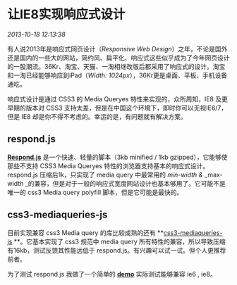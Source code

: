 # 让IE8实现响应式设计
*2013-10-18 12:13:38*


有人说2013年是响应式网页设计（_Responsive Web Design_）之年，不论是国外还是国内的一些大的网站，简约风、扁平化、响应式这些似乎成为了今年网页设计的一股潮流。36Kr、淘宝、天猫、一淘相继改版后都采用了响应式的设计。淘宝和一淘已经能够响应到iPad（_Width: 1024px_），36Kr更是桌面、平板、手机设备通吃。

响应式设计是通过 CSS3 的 Media Queryes 特性来实现的，众所周知，IE8 及更早期的版本对 CSS3 支持太差，但是在中国这个环境下，即时你可以无视IE6/7，但是 IE8 却是你不得不考虑的。幸运的是，有问题就有解决方案。

## respond.js

**[Respond.js]( https://github.com/scottjehl/Respond)** 是一个快速、轻量的脚本（3kb minified / 1kb gzipped），它能够使那些不支持 CSS3 Media Queryes 特性的浏览器支持基本的响应式设计。respond.js 压缩后1k，只实现了 media query 中最常用的 _min-width &amp;_ _max-width _的兼容，但是对于一般的响应式宽度网站设计也基本够用了。它可能不是唯一的 css3 Media query polyfill 脚本，但是它可能是最快的。

## css3-mediaqueries-js

目前实现兼容 css3 Media query 的库比较成熟的还有 **[css3-mediaqueries-js](https://code.google.com/p/css3-mediaqueries-js/ "https://code.google.com/p/css3-mediaqueries-js/") **。它基本实现了 css3 规范中 media query 所有特性的兼容，所以导致压缩有16kb，测试反馈其性能远低于 respond.js。有兴趣可以试一试。但个人更推荐前者。

为了测试 respond.js 我做了一个简单的 **[demo](http://huangyang.me/demo/media-query/)** 实际测试能够兼容 ie6 , ie8。
